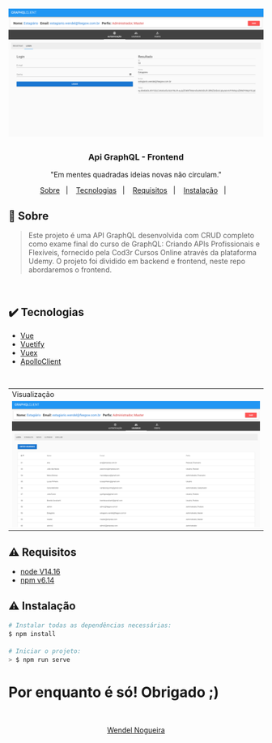 <h1 align="center"><img src="./readme-images/Login.png" width=1000px></h1>

<h3 align="center">Api GraphQL - Frontend</h3>

<p align="center">"Em mentes quadradas ideias novas não circulam."</p>

<p align="center">
  <a href="#about">Sobre</a>&nbsp;&nbsp;&nbsp;|&nbsp;&nbsp;&nbsp;
  <a href="#technologies">Tecnologias</a>&nbsp;&nbsp;&nbsp;|&nbsp;&nbsp;&nbsp;
  <a href="#requires">Requisitos</a>&nbsp;&nbsp;&nbsp;|&nbsp;&nbsp;&nbsp;
  <a href="#install">Instalação</a>&nbsp;&nbsp;&nbsp;|&nbsp;&nbsp;&nbsp;
</p>

## :speech_balloon: Sobre <a name="about"></a>

> Este projeto é uma API GraphQL desenvolvida com CRUD completo como exame final do curso de GraphQL: Criando APIs Profissionais e Flexíveis, fornecido pela Cod3r Cursos Online através da plataforma Udemy. O projeto foi dividido em backend e frontend, neste repo abordaremos o frontend.

<br>

## :heavy_check_mark: Tecnologias <a name="technologies"></a>

- [Vue](https://vuejs.org/)
- [Vuetify](https://vuetifyjs.com/en/getting-started/installation/)
- [Vuex](https://vuex.vuejs.org/)
- [ApolloClient](https://apollo.vuejs.org/guide/installation.html)

<br />
<table>
  <tr>
    <td colspan="1">Visualização</td>
  </tr>
  <tr>
    <td><img src="./readme-images/usuarios.png" width=1000px /></td></td>
  </tr>
</table>

## :warning: Requisitos <a name="requires"></a>

* [node V14.16](https://nodejs.org/pt-br/download/)
* [npm v6.14](https://www.npmjs.com/package/download)


## :warning: Instalação <a name="install"></a>

```bash
# Instalar todas as dependências necessárias:
$ npm install     

# Iniciar o projeto:
> $ npm run serve

```

# Por enquanto é só! Obrigado ;)
<br>
<a href="https://github.com/WendelNogueira23">
<p align="center">Wendel Nogueira</p>
</a>
